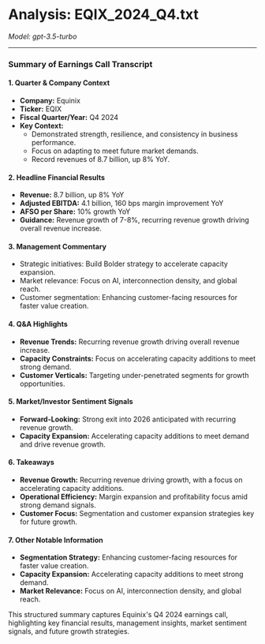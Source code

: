 # Analysis: EQIX_2024_Q4.txt

*Model: gpt-3.5-turbo*

---

### Summary of Earnings Call Transcript

#### 1. **Quarter & Company Context**
   - **Company:** Equinix
   - **Ticker:** EQIX
   - **Fiscal Quarter/Year:** Q4 2024
   - **Key Context:** 
     - Demonstrated strength, resilience, and consistency in business performance.
     - Focus on adapting to meet future market demands.
     - Record revenues of 8.7 billion, up 8% YoY.

#### 2. **Headline Financial Results**
   - **Revenue:** 8.7 billion, up 8% YoY
   - **Adjusted EBITDA:** 4.1 billion, 160 bps margin improvement YoY
   - **AFSO per Share:** 10% growth YoY
   - **Guidance:** Revenue growth of 7-8%, recurring revenue growth driving overall revenue increase.

#### 3. **Management Commentary**
   - Strategic initiatives: Build Bolder strategy to accelerate capacity expansion.
   - Market relevance: Focus on AI, interconnection density, and global reach.
   - Customer segmentation: Enhancing customer-facing resources for faster value creation.

#### 4. **Q&A Highlights**
   - **Revenue Trends:** Recurring revenue growth driving overall revenue increase.
   - **Capacity Constraints:** Focus on accelerating capacity additions to meet strong demand.
   - **Customer Verticals:** Targeting under-penetrated segments for growth opportunities.

#### 5. **Market/Investor Sentiment Signals**
   - **Forward-Looking:** Strong exit into 2026 anticipated with recurring revenue growth.
   - **Capacity Expansion:** Accelerating capacity additions to meet demand and drive revenue growth.

#### 6. **Takeaways**
   - **Revenue Growth:** Recurring revenue driving growth, with a focus on accelerating capacity additions.
   - **Operational Efficiency:** Margin expansion and profitability focus amid strong demand signals.
   - **Customer Focus:** Segmentation and customer expansion strategies key for future growth.

#### 7. **Other Notable Information**
   - **Segmentation Strategy:** Enhancing customer-facing resources for faster value creation.
   - **Capacity Expansion:** Accelerating capacity additions to meet strong demand.
   - **Market Relevance:** Focus on AI, interconnection density, and global reach.

This structured summary captures Equinix's Q4 2024 earnings call, highlighting key financial results, management insights, market sentiment signals, and future growth strategies.